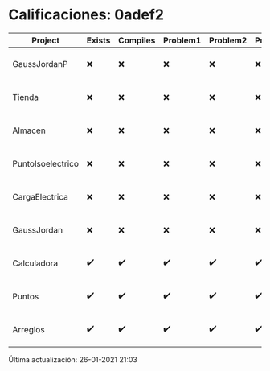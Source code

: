 # Calificaciones: 0adef2
|Project|Exists|Compiles|Problem1|Problem2|Problem3|Extra|Grade|CommitHash|CommitDate|CheckDate|DueDate|Comments|
|-|-|-|-|-|-|-|-|-|-|-|-|-|
|GaussJordanP|❌|❌|❌|❌|❌|❌|5.0|nan|nan|26-01-2021 21:03:02|14-01-2021 21:00:00|No se encontró el archivo en PracticasComputacionI/GaussJordanP/GaussJordanP.py|
|Tienda|❌|❌|❌|❌|❌|❌|5.0|nan|nan|26-01-2021 21:03:00|11-12-2020 21:00:00|No se encontró el archivo en PracticasComputacionI/Tienda/Almacen.cpp|
|Almacen|❌|❌|❌|❌|❌|❌|5.0|nan|nan|26-01-2021 21:02:59|04-12-2020 21:00:00|No se encontró el archivo en PracticasComputacionI/Almacen/Almacen.cpp|
|PuntoIsoelectrico|❌|❌|❌|❌|❌|❌|5.0|nan|nan|26-01-2021 21:02:58|26-11-2020 21:00:00|No se encontró el archivo en PracticasComputacionI/PuntoIsoelectrico/Grupo.cpp|
|CargaElectrica|❌|❌|❌|❌|❌|❌|5.0|nan|nan|26-01-2021 21:02:56|19-11-2020 21:00:00|No se encontró el archivo en PracticasComputacionI/CargaElectrica/CargaElectrica.cpp|
|GaussJordan|❌|❌|❌|❌|❌|❌|5.0|nan|nan|26-01-2021 21:02:54|19-11-2020 21:00:00|No se encontró el archivo en PracticasComputacionI/GaussJordan/GaussJordan.cpp|
|Calculadora|✔️|✔️|✔️|✔️|✔️|✔️|10.0|d48fde09422ed691d900f17891145c03effd2ec8|20-10-2020 00:33:45|20-10-2020 21:03:26|15-10-2020 21:00:00|Entrega fuera de tiempo|
|Puntos|✔️|✔️|✔️|✔️|✔️|✔️|10.0|7503357902247f88cee27502a8becf55f12375e9|05-11-2020 22:07:13|06-11-2020 21:03:00|05-11-2020 21:00:00|///|
|Arreglos|✔️|✔️|✔️|✔️|✔️|✔️|5.0|7503357902247f88cee27502a8becf55f12375e9|05-11-2020 22:07:13|06-11-2020 21:02:11|22-10-2020 21:00:00|///|

Última actualización: 26-01-2021 21:03
